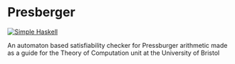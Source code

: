 # Presberger

[![Simple Haskell](https://www.simplehaskell.org/badges/badge.svg)](https://www.simplehaskell.org)

An automaton based satisfiability checker for Pressburger arithmetic made as a guide for the Theory of Computation unit at the University of Bristol
